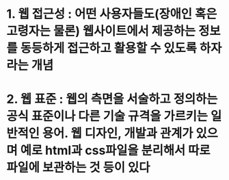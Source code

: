 # 1. 웹 접근성 : 어떤 사용자들도(장애인 혹은 고령자는 물론) 웹사이트에서 제공하는 정보를 동등하게 접근하고 활용할 수 있도록 하자라는 개념

# 2. 웹 표준 : 웹의 측면을 서술하고 정의하는 공식 표준이나 다른 기술 규격을 가르키는 일반적인 용어. 웹 디자인, 개발과 관계가 있으며 예로 html과 css파일을 분리해서 따로 파일에 보관하는 것 등이 있다